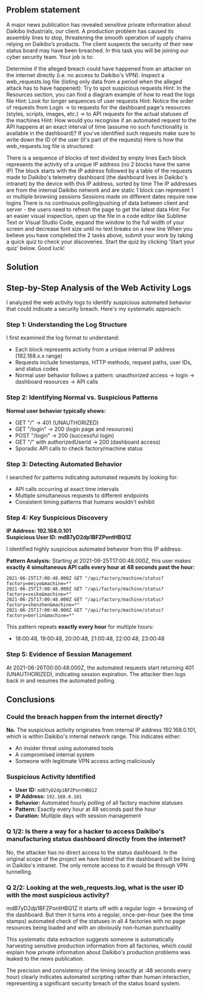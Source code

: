 ## Problem statement
A major news publication has revealed sensitive private information about Daikibo Industrials, our client. A production problem has caused its assembly lines to stop, threatening the smooth operation of supply chains relying on Daikibo’s products. The client suspects the security of their new status board may have been breached.
In this task you will be joining our cyber security team. Your job is to:

Determine if the alleged breach could have happened from an attacker on the internet directly (i.e. no access to Daikibo's VPN).
Inspect a web_requests.log file (listing only data from a period when the alleged attack has to have happened):
Try to spot suspicious requests
Hint: In the Resources section, you can find a diagram example of how to read the logs file
Hint: Look for longer sequences of user requests
Hint: Notice the order of requests from Login → to requests for the dashboard page's resources (styles, scripts, images, etc.) → to API requests for the actual statuses of the machines
Hint: How would you recognise if an automated request to the API happens at an exact interval of time (assume no such functionality is available in the dashboard)?
If you've identified such requests make sure to write down the ID of the user (it's part of the requests)
Here is how the web_requests.log file is structured:

There is a sequence of blocks of text divided by empty lines
Each block represents the activity of a unique IP address (no 2 blocks have the same IP)
The block starts with the IP address followed by a table of the requests made to Daikibo's telemetry dashboard (the dashboard lives in Daikibo's intranet) by the device with this IP address, sorted by time
The IP addresses are from the internal Daikibo network and are static
1 block can represent 1 or multiple browsing sessions
Sessions made on different dates require new logins
There is no continuous polling/pushing of data between client and server - the users need to refresh the page to get the latest data
Hint: For an easier visual inspection, open up the file in a code editor like Sublime Text or Visual Studio Code, expand the window to the full width of your screen and decrease font size until no text breaks on a new line
When you believe you have completed the 2 tasks above, submit your work by taking a quick quiz to check your discoveries. Start the quiz by clicking 'Start your quiz' below. Good luck!
## Solution
## Step-by-Step Analysis of the Web Activity Logs

I analyzed the web activity logs to identify suspicious automated behavior that could indicate a security breach. Here's my systematic approach:

### Step 1: Understanding the Log Structure
I first examined the log format to understand:
- Each block represents activity from a unique internal IP address (192.168.x.x range)
- Requests include timestamps, HTTP methods, request paths, user IDs, and status codes
- Normal user behavior follows a pattern: unauthorized access → login → dashboard resources → API calls

### Step 2: Identifying Normal vs. Suspicious Patterns

**Normal user behavior typically shows:**
- GET "/" → 401 (UNAUTHORIZED) 
- GET "/login" → 200 (login page and resources)
- POST "/login" → 200 (successful login)
- GET "/" with authorizedUserId → 200 (dashboard access)
- Sporadic API calls to check factory/machine status

### Step 3: Detecting Automated Behavior

I searched for patterns indicating automated requests by looking for:
- API calls occurring at exact time intervals
- Multiple simultaneous requests to different endpoints
- Consistent timing patterns that humans wouldn't exhibit

### Step 4: Key Suspicious Discovery

**IP Address: 192.168.0.101**  
**Suspicious User ID: mdB7yD2dp1BFZPontHBQ1Z**

I identified highly suspicious automated behavior from this IP address:

**Pattern Analysis:**
Starting at 2021-06-25T17:00:48.000Z, this user makes **exactly 4 simultaneous API calls every hour at 48 seconds past the hour:**

```
2021-06-25T17:00:48.000Z GET "/api/factory/machine/status?factory=meiyo&machine=*"
2021-06-25T17:00:48.000Z GET "/api/factory/machine/status?factory=seiko&machine=*" 
2021-06-25T17:00:48.000Z GET "/api/factory/machine/status?factory=shenzhen&machine=*"
2021-06-25T17:00:48.000Z GET "/api/factory/machine/status?factory=berlin&machine=*"
```

This pattern repeats **exactly every hour** for multiple hours:
- 18:00:48, 19:00:48, 20:00:48, 21:00:48, 22:00:48, 23:00:48

### Step 5: Evidence of Session Management

At 2021-06-26T00:00:48.000Z, the automated requests start returning 401 (UNAUTHORIZED), indicating session expiration. The attacker then logs back in and resumes the automated polling.

## Conclusions

### Could the breach happen from the internet directly?
**No.** The suspicious activity originates from internal IP address 192.168.0.101, which is within Daikibo's internal network range. This indicates either:
- An insider threat using automated tools
- A compromised internal system
- Someone with legitimate VPN access acting maliciously

### Suspicious Activity Identified
- **User ID:** `mdB7yD2dp1BFZPontHBQ1Z`
- **IP Address:** `192.168.0.101` 
- **Behavior:** Automated hourly polling of all factory machine statuses
- **Pattern:** Exactly every hour at 48 seconds past the hour
- **Duration:** Multiple days with session management

### Q 1/2: Is there a way for a hacker to access Daikibo's manufacturing status dashboard directly from the internet?
No, the attacker has no direct access to the status dashboard.
In the original scope of the project we have listed that the dashboard will be living in Daikibo's intranet. The only remote access to it would be through VPN tunnelling.

### Q 2/2: Looking at the web_requests.log, what is the user ID with the most suspicious activity?
mdB7yD2dp1BFZPontHBQ1Z
It starts off with a regular login -> browsing of the dashboard. But then it turns into a regular, once-per-hour (see the time stamps) automated check of the statuses in all 4 factories with no page resources being loaded and with an obviously non-human punctuality


This systematic data extraction suggests someone is automatically harvesting sensitive production information from all factories, which could explain how private information about Daikibo's production problems was leaked to the news publication.

The precision and consistency of the timing (exactly at :48 seconds every hour) clearly indicates automated scripting rather than human interaction, representing a significant security breach of the status board system.
